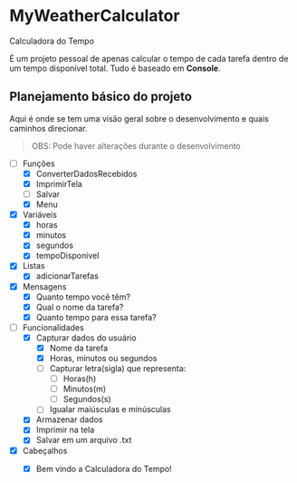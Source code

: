 # MyWeatherCalculator
 Calculadora do Tempo

 É um projeto pessoal de apenas calcular o tempo de cada tarefa dentro de um tempo disponível total. Tudo é baseado em **Console**.

 ## Planejamento básico do projeto

Aqui é onde se tem uma visão geral sobre o desenvolvimento e quais caminhos direcionar.

> OBS: Pode haver alterações durante o desenvolvimento

- [ ] Funções
    - [x] ConverterDadosRecebidos
    - [x] ImprimirTela
    - [ ] Salvar
    - [x] Menu
    
- [x] Variáveis
    - [x] horas 
    - [x] minutos 
    - [x] segundos
    - [x] tempoDisponivel

- [x] Listas
    - [x] adicionarTarefas

- [x] Mensagens
    - [x] Quanto tempo você têm?
    - [x] Qual o nome da tarefa?
    - [x] Quanto tempo para essa tarefa?

- [ ] Funcionalidades
    - [x] Capturar dados do usuário
        - [x] Nome da tarefa
        - [x] Horas, minutos ou segundos
        - [ ] Capturar letra(sigla) que representa:
            - [ ] Horas(h)
            - [ ] Minutos(m)
            - [ ] Segundos(s)
        - [ ] Igualar maiúsculas e minúsculas
    - [x] Armazenar dados
    - [x] Imprimir na tela 
    - [x] Salvar em um arquivo .txt

- [x] Cabeçalhos
    - [x] Bem vindo a Calculadora do Tempo!

